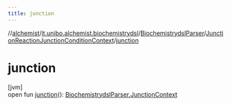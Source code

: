 ```yaml
---
title: junction
---
```

//[alchemist](../../../../index.html)/[it.unibo.alchemist.biochemistrydsl](../../index.html)/[BiochemistrydslParser](../index.html)/[JunctionReactionJunctionConditionContext](index.html)/[junction](junction.html)



# junction



[jvm]\
open fun [junction](junction.html)(): [BiochemistrydslParser.JunctionContext](../-junction-context/index.html)





